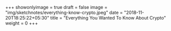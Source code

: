 +++
showonlyimage = true
draft = false
image = "img/sketchnotes/everything-know-crypto.jpeg"
date = "2018-11-20T18:25:22+05:30"
title = "Everything You Wanted To Know About Crypto"
weight = 0
+++


